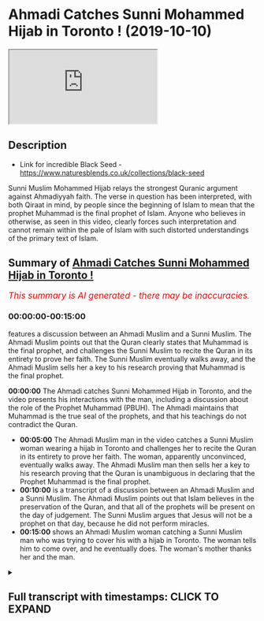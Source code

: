 # Ahmadi Catches Sunni Mohammed Hijab in Toronto ! (2019-10-10)

<iframe loading='lazy' allow='autoplay' src='https://www.youtube.com/embed/yl2ifwqqOtQ'></iframe>

## Description

- Link for incredible Black Seed - <https://www.naturesblends.co.uk/collections/black-seed>

Sunni Muslim Mohammed Hijab relays the strongest Quranic argument against Ahmadiyyah faith. The verse in question has been interpreted, with both Qiraat in mind, by people since the beginning of Islam to mean that the prophet Muhammad is the final prophet of Islam. Anyone who believes in otherwise, as seen in this video, clearly forces such interpretation and cannot remain within the pale of Islam with such distorted understandings of the primary text of Islam.

## Summary of [Ahmadi Catches Sunni Mohammed Hijab in Toronto !](https://www.youtube.com/watch?v=yl2ifwqqOtQ)

*<span style="color:red; font-size:125%">This summary is AI generated - there may be inaccuracies</span>. [](/)*

### <a onclick="modifyYTiframeseektime('0')">00:00:00-00:15:00</a>

 features a discussion between an Ahmadi Muslim and a Sunni Muslim. The Ahmadi Muslim points out that the Quran clearly states that Muhammad is the final prophet, and challenges the Sunni Muslim to recite the Quran in its entirety to prove her faith. The Sunni Muslim eventually walks away, and the Ahmadi Muslim sells her a key to his research proving that Muhammad is the final prophet.

**<a onclick="modifyYTiframeseektime('0')">00:00:00</a>** The Ahmadi catches Sunni Mohammed Hijab in Toronto, and the video presents his interactions with the man, including a discussion about the role of the Prophet Muhammad (PBUH). The Ahmadi maintains that Muhammad is the true seal of the prophets, and that his teachings do not contradict the Quran.

- **<a onclick="modifyYTiframeseektime('300')">00:05:00</a>** The Ahmadi Muslim man in the video catches a Sunni Muslim woman wearing a hijab in Toronto and challenges her to recite the Quran in its entirety to prove her faith. The woman, apparently unconvinced, eventually walks away. The Ahmadi Muslim man then sells her a key to his research proving that the Quran is unambiguous in declaring that the Prophet Muhammad is the final prophet.
- **<a onclick="modifyYTiframeseektime('600')">00:10:00</a>**  is a transcript of a discussion between an Ahmadi Muslim and a Sunni Muslim. The Ahmadi Muslim points out that Islam believes in the preservation of the Quran, and that all of the prophets will be present on the day of judgement. The Sunni Muslim argues that Jesus will not be a prophet on that day, because he did not perform miracles.
- **<a onclick="modifyYTiframeseektime('900')">00:15:00</a>** shows an Ahmadi Muslim woman catching a Sunni Muslim man who was trying to cover his  with a hijab in Toronto. The woman tells him to come over, and he eventually does. The woman's mother thanks her and the man.

<details><summary><h2>Full transcript with timestamps: CLICK TO EXPAND</h2></summary>

<a onclick="modifyYTiframeseektime('0')">0:00:00</a> Mollie Kuramoto liable catalyzed make  
<a onclick="modifyYTiframeseektime('2')">0:00:02</a> sure that you try these supplements out  
<a onclick="modifyYTiframeseektime('5')">0:00:05</a> there very very good very healthy  
<a onclick="modifyYTiframeseektime('7')">0:00:07</a> natural and you can check the link in  
<a onclick="modifyYTiframeseektime('11')">0:00:11</a> the description box that is nature's  
<a onclick="modifyYTiframeseektime('13')">0:00:13</a> blend black seed oil and they have other  
<a onclick="modifyYTiframeseektime('15')">0:00:15</a> things as well oh yeah a little boy boy  
<a onclick="modifyYTiframeseektime('21')">0:00:21</a> boy hope you enjoy the video so this  
<a onclick="modifyYTiframeseektime('25')">0:00:25</a> first can't be talking about you know  
<a onclick="modifyYTiframeseektime('29')">0:00:29</a> why because the narrative is juices  
<a onclick="modifyYTiframeseektime('34')">0:00:34</a> right he's the second coming of Jesus  
<a onclick="modifyYTiframeseektime('39')">0:00:39</a> this is Jesus in the verse that's  
<a onclick="modifyYTiframeseektime('41')">0:00:41</a> talking there's going to be a prefer  
<a onclick="modifyYTiframeseektime('42')">0:00:42</a> after me called amp so he's the French  
<a onclick="modifyYTiframeseektime('45')">0:00:45</a> in this verse this Jesus Christ is  
<a onclick="modifyYTiframeseektime('49')">0:00:49</a> differentiating between himself and  
<a onclick="modifyYTiframeseektime('51')">0:00:51</a> damnit do you see this point because  
<a onclick="modifyYTiframeseektime('55')">0:00:55</a> Jesus insane embodies Muhammad there's  
<a onclick="modifyYTiframeseektime('59')">0:00:59</a> going to be a prophet after me called  
<a onclick="modifyYTiframeseektime('60')">0:01:00</a> Ahmed and it's not him and it's not a  
<a onclick="modifyYTiframeseektime('64')">0:01:04</a> sir it's a different individual  
<a onclick="modifyYTiframeseektime('65')">0:01:05</a> completely docile said about the  
<a onclick="modifyYTiframeseektime('71')">0:01:11</a> latter-day Messiah right so that's him  
<a onclick="modifyYTiframeseektime('75')">0:01:15</a> but then the moment also prophesied in  
<a onclick="modifyYTiframeseektime('77')">0:01:17</a> the Koran that the latter day Messiah  
<a onclick="modifyYTiframeseektime('79')">0:01:19</a> will come believe it just it's just a  
<a onclick="modifyYTiframeseektime('88')">0:01:28</a> person that that is we believe is Kalam  
<a onclick="modifyYTiframeseektime('90')">0:01:30</a> emit you guys believe it's because era  
<a onclick="modifyYTiframeseektime('96')">0:01:36</a> because he says death right it can be  
<a onclick="modifyYTiframeseektime('98')">0:01:38</a> ISA or again right cuz in the Quran  
<a onclick="modifyYTiframeseektime('101')">0:01:41</a> itself all messengers before the holy  
<a onclick="modifyYTiframeseektime('103')">0:01:43</a> prophet of nine with respect the over  
<a onclick="modifyYTiframeseektime('105')">0:01:45</a> all due respect even if we took even if  
<a onclick="modifyYTiframeseektime('108')">0:01:48</a> we take your interpretation of that  
<a onclick="modifyYTiframeseektime('109')">0:01:49</a> seriously and that Jesus is dead yeah  
<a onclick="modifyYTiframeseektime('111')">0:01:51</a> let's take your interpretation seriously  
<a onclick="modifyYTiframeseektime('112')">0:01:52</a> even if Jesus is dead it doesn't mean  
<a onclick="modifyYTiframeseektime('115')">0:01:55</a> that the person that has to be the next  
<a onclick="modifyYTiframeseektime('116')">0:01:56</a> Messiah is gonna be a map so the result  
<a onclick="modifyYTiframeseektime('120')">0:02:00</a> then we start talking about like the  
<a onclick="modifyYTiframeseektime('122')">0:02:02</a> character ray of the promised Messiah  
<a onclick="modifyYTiframeseektime('123')">0:02:03</a> I'm sorry  
<a onclick="modifyYTiframeseektime('125')">0:02:05</a> because our time with the character and  
<a onclick="modifyYTiframeseektime('127')">0:02:07</a> the signs in the ground that showed that  
<a onclick="modifyYTiframeseektime('129')">0:02:09</a> use ones can give me some idea  
<a onclick="modifyYTiframeseektime('131')">0:02:11</a> truthfulness right but right he's known  
<a onclick="modifyYTiframeseektime('136')">0:02:16</a> as a truthful person right not like the  
<a onclick="modifyYTiframeseektime('138')">0:02:18</a> criteria or somebody to be composite  
<a onclick="modifyYTiframeseektime('140')">0:02:20</a> right which worse are you talking about  
<a onclick="modifyYTiframeseektime('142')">0:02:22</a> I think it's from the Hatice actually  
<a onclick="modifyYTiframeseektime('145')">0:02:25</a> alright so it directly corresponds to  
<a onclick="modifyYTiframeseektime('147')">0:02:27</a> the Quran wreck it doesn't contradict  
<a onclick="modifyYTiframeseektime('149')">0:02:29</a> this I understand what you say you  
<a onclick="modifyYTiframeseektime('155')">0:02:35</a> confuse I understand you look like  
<a onclick="modifyYTiframeseektime('157')">0:02:37</a> you're honest and genuine I'm humble  
<a onclick="modifyYTiframeseektime('160')">0:02:40</a> individual and I respect the fact that  
<a onclick="modifyYTiframeseektime('161')">0:02:41</a> he's taking the time to come and ask me  
<a onclick="modifyYTiframeseektime('163')">0:02:43</a> these questions I really do I'm gonna  
<a onclick="modifyYTiframeseektime('165')">0:02:45</a> give you two or three evidences I think  
<a onclick="modifyYTiframeseektime('167')">0:02:47</a> which means that they don't actually  
<a onclick="modifyYTiframeseektime('169')">0:02:49</a> allow anyone to have any I want you to  
<a onclick="modifyYTiframeseektime('195')">0:03:15</a> come see me by all means come recluses  
<a onclick="modifyYTiframeseektime('201')">0:03:21</a> that's not a problem because I don't  
<a onclick="modifyYTiframeseektime('203')">0:03:23</a> have to give my number to people what's  
<a onclick="modifyYTiframeseektime('205')">0:03:25</a> up with all due respect I've got a lot  
<a onclick="modifyYTiframeseektime('206')">0:03:26</a> of people what Atkins you know but if  
<a onclick="modifyYTiframeseektime('208')">0:03:28</a> someone wants to if someone was to speak  
<a onclick="modifyYTiframeseektime('211')">0:03:31</a> to me I'm gonna be in the conference  
<a onclick="modifyYTiframeseektime('212')">0:03:32</a> tonight so you can come to the  
<a onclick="modifyYTiframeseektime('214')">0:03:34</a> conference he's welcome to the  
<a onclick="modifyYTiframeseektime('215')">0:03:35</a> conference okay and if you want to have  
<a onclick="modifyYTiframeseektime('218')">0:03:38</a> a discussion with me after the  
<a onclick="modifyYTiframeseektime('219')">0:03:39</a> conference  
<a onclick="modifyYTiframeseektime('219')">0:03:39</a> consider this a public and you either go  
<a onclick="modifyYTiframeseektime('222')">0:03:42</a> tell him right yeah cuz yeah I don't  
<a onclick="modifyYTiframeseektime('225')">0:03:45</a> want to waste time with anyone  
<a onclick="modifyYTiframeseektime('227')">0:03:47</a> right we consider this a public  
<a onclick="modifyYTiframeseektime('229')">0:03:49</a> invitation I'm saying consider a public  
<a onclick="modifyYTiframeseektime('236')">0:03:56</a> invitation okay a public invitation for  
<a onclick="modifyYTiframeseektime('239')">0:03:59</a> you your your friend that you're  
<a onclick="modifyYTiframeseektime('241')">0:04:01</a> considering a scholar yeah he's a  
<a onclick="modifyYTiframeseektime('242')">0:04:02</a> scholar in the Hadees so you know fine  
<a onclick="modifyYTiframeseektime('247')">0:04:07</a> obviously I can't nope it's not about  
<a onclick="modifyYTiframeseektime('249')">0:04:09</a> being you bro finally the true facility  
<a onclick="modifyYTiframeseektime('253')">0:04:13</a> even if I don't approve you right I  
<a onclick="modifyYTiframeseektime('254')">0:04:14</a> couldn't right yeah it's not it's  
<a onclick="modifyYTiframeseektime('257')">0:04:17</a> alright if you had the truth and I  
<a onclick="modifyYTiframeseektime('259')">0:04:19</a> didn't I would not be able to prove you  
<a onclick="modifyYTiframeseektime('260')">0:04:20</a> wrong if I tried to prove to you that  
<a onclick="modifyYTiframeseektime('262')">0:04:22</a> two plus two equals five whatever  
<a onclick="modifyYTiframeseektime('264')">0:04:24</a> however clever I am it's not gonna work  
<a onclick="modifyYTiframeseektime('266')">0:04:26</a> because no one's gonna believe it I  
<a onclick="modifyYTiframeseektime('270')">0:04:30</a> think this is less complicated because  
<a onclick="modifyYTiframeseektime('272')">0:04:32</a> you have a prophet saying let there be a  
<a onclick="modifyYTiframeseektime('273')">0:04:33</a> body there's no prefer to me you have in  
<a onclick="modifyYTiframeseektime('276')">0:04:36</a> the Quran it says Ottoman Navy in that  
<a onclick="modifyYTiframeseektime('278')">0:04:38</a> he's the fine no profit no just so it's  
<a onclick="modifyYTiframeseektime('281')">0:04:41</a> to Christ there's a long time that's to  
<a onclick="modifyYTiframeseektime('284')">0:04:44</a> you there's to your heart I'm a seal and  
<a onclick="modifyYTiframeseektime('287')">0:04:47</a> heart Tim is final seal bro do you know  
<a onclick="modifyYTiframeseektime('293')">0:04:53</a> the phrase oh there's two Korat you can  
<a onclick="modifyYTiframeseektime('296')">0:04:56</a> recite it as hot n and hot Tim hard time  
<a onclick="modifyYTiframeseektime('299')">0:04:59</a> means the seal of the prophets heart Tim  
<a onclick="modifyYTiframeseektime('302')">0:05:02</a> means the final prophet heart it means  
<a onclick="modifyYTiframeseektime('304')">0:05:04</a> your is the final one unless someone  
<a onclick="modifyYTiframeseektime('307')">0:05:07</a> wants to say I don't believe in that  
<a onclick="modifyYTiframeseektime('308')">0:05:08</a> Quran in that case I'll say if that  
<a onclick="modifyYTiframeseektime('311')">0:05:11</a> person says I'm sorry to say because the  
<a onclick="modifyYTiframeseektime('313')">0:05:13</a> Quran says if I taught me no know about  
<a onclick="modifyYTiframeseektime('315')">0:05:15</a> leaky tabby or check for an IV Bob do  
<a onclick="modifyYTiframeseektime('317')">0:05:17</a> you believe in Plus of the book and  
<a onclick="modifyYTiframeseektime('318')">0:05:18</a> disbelieve in parts of the book so you  
<a onclick="modifyYTiframeseektime('320')">0:05:20</a> believe in it when it's in line with  
<a onclick="modifyYTiframeseektime('322')">0:05:22</a> your with what scholars say and you just  
<a onclick="modifyYTiframeseektime('325')">0:05:25</a> believe in it when it's more in line  
<a onclick="modifyYTiframeseektime('326')">0:05:26</a> with and that's what the Quran says it  
<a onclick="modifyYTiframeseektime('328')">0:05:28</a> Taliban al bab has been duly level mercy  
<a onclick="modifyYTiframeseektime('331')">0:05:31</a> happy no Maryam Allah since that they've  
<a onclick="modifyYTiframeseektime('333')">0:05:33</a> taken the rabbi's in the priests as God  
<a onclick="modifyYTiframeseektime('335')">0:05:35</a> to precise a lot and I said no Maria so  
<a onclick="modifyYTiframeseektime('338')">0:05:38</a> as far as not to fall into that category  
<a onclick="modifyYTiframeseektime('340')">0:05:40</a> of people and then I'd even had him who  
<a onclick="modifyYTiframeseektime('345')">0:05:45</a> who was an extra Sein  
<a onclick="modifyYTiframeseektime('347')">0:05:47</a> he said we didn't used to take her who  
<a onclick="modifyYTiframeseektime('349')">0:05:49</a> didn't used to say Carabas amongst as  
<a onclick="modifyYTiframeseektime('351')">0:05:51</a> gods besides God then the Prophet said  
<a onclick="modifyYTiframeseektime('353')">0:05:53</a> to him did they not make Hallel what  
<a onclick="modifyYTiframeseektime('355')">0:05:55</a> alarm it's Haram and make her a llama  
<a onclick="modifyYTiframeseektime('358')">0:05:58</a> Talon and they said he said yeah so the  
<a onclick="modifyYTiframeseektime('360')">0:06:00</a> point is is that you've all got to be  
<a onclick="modifyYTiframeseektime('361')">0:06:01</a> clear we speaking to Christians with a  
<a onclick="modifyYTiframeseektime('363')">0:06:03</a> look for example truly is not mentioned  
<a onclick="modifyYTiframeseektime('365')">0:06:05</a> in your Bible co-equal co-channel  
<a onclick="modifyYTiframeseektime('368')">0:06:08</a> persons of the Trinity you know this was  
<a onclick="modifyYTiframeseektime('370')">0:06:10</a> the development that came 300 years  
<a onclick="modifyYTiframeseektime('372')">0:06:12</a> after which they show us something  
<a onclick="modifyYTiframeseektime('373')">0:06:13</a> concrete within your own unpreserved  
<a onclick="modifyYTiframeseektime('375')">0:06:15</a> texts we're saying we're even better  
<a onclick="modifyYTiframeseektime('377')">0:06:17</a> than look we have the same preserved  
<a onclick="modifyYTiframeseektime('379')">0:06:19</a> text look ucky me and you have preserved  
<a onclick="modifyYTiframeseektime('381')">0:06:21</a> text they don't have preserved text  
<a onclick="modifyYTiframeseektime('384')">0:06:24</a> we agree with the anus Allah we have a  
<a onclick="modifyYTiframeseektime('386')">0:06:26</a> perfect it's a perfect book and is  
<a onclick="modifyYTiframeseektime('388')">0:06:28</a> preserved no one can say this verse is  
<a onclick="modifyYTiframeseektime('389')">0:06:29</a> not meant to be recited like that if I  
<a onclick="modifyYTiframeseektime('391')">0:06:31</a> say heart him unless why if someone says  
<a onclick="modifyYTiframeseektime('395')">0:06:35</a> yeah so if someone says this there's  
<a onclick="modifyYTiframeseektime('398')">0:06:38</a> only two you can't have a different  
<a onclick="modifyYTiframeseektime('400')">0:06:40</a> interpretation I'm saying this I'm  
<a onclick="modifyYTiframeseektime('402')">0:06:42</a> saying that if this are these are the  
<a onclick="modifyYTiframeseektime('404')">0:06:44</a> two only ways to reciting at verse 10  
<a onclick="modifyYTiframeseektime('407')">0:06:47</a> and hurt him  
<a onclick="modifyYTiframeseektime('408')">0:06:48</a> yeah hard time means the seal you're  
<a onclick="modifyYTiframeseektime('410')">0:06:50</a> right I agree with you  
<a onclick="modifyYTiframeseektime('411')">0:06:51</a> ha Tim means their final like for  
<a onclick="modifyYTiframeseektime('416')">0:06:56</a> example you can recite you know malakoma  
<a onclick="modifyYTiframeseektime('418')">0:06:58</a> dean malakoma team is the owner of the  
<a onclick="modifyYTiframeseektime('420')">0:07:00</a> day of judgment  
<a onclick="modifyYTiframeseektime('421')">0:07:01</a> Mele Chioma Dean sick one forgot family  
<a onclick="modifyYTiframeseektime('431')">0:07:11</a> this is it malakoma Deen means owner of  
<a onclick="modifyYTiframeseektime('433')">0:07:13</a> the day of judgment Malek Yama team  
<a onclick="modifyYTiframeseektime('436')">0:07:16</a> malakoma team means the king of the day  
<a onclick="modifyYTiframeseektime('439')">0:07:19</a> of judgment now if someone says I don't  
<a onclick="modifyYTiframeseektime('441')">0:07:21</a> believe that Allah is the king of the  
<a onclick="modifyYTiframeseektime('442')">0:07:22</a> day of judgment I don't believe that  
<a onclick="modifyYTiframeseektime('445')">0:07:25</a> I'll say why are you disbelieving in to  
<a onclick="modifyYTiframeseektime('447')">0:07:27</a> us I say Mele kill me Dean I think the  
<a onclick="modifyYTiframeseektime('449')">0:07:29</a> Sony verse from Quran Allah says Allah  
<a onclick="modifyYTiframeseektime('451')">0:07:31</a> is the owner yeah so you believe this is  
<a onclick="modifyYTiframeseektime('455')">0:07:35</a> haunted so hot it is preserved yes you  
<a onclick="modifyYTiframeseektime('458')">0:07:38</a> know you're not gonna say that the word  
<a onclick="modifyYTiframeseektime('459')">0:07:39</a> heart him is unpreserved the one's heart  
<a onclick="modifyYTiframeseektime('461')">0:07:41</a> him and heart and both of them are  
<a onclick="modifyYTiframeseektime('462')">0:07:42</a> preserved Plus Alliance preserve pipe if  
<a onclick="modifyYTiframeseektime('465')">0:07:45</a> if hearten is preserved and the Quran is  
<a onclick="modifyYTiframeseektime('467')">0:07:47</a> preserved  
<a onclick="modifyYTiframeseektime('468')">0:07:48</a> there's only one more thing you can do  
<a onclick="modifyYTiframeseektime('470')">0:07:50</a> now you have to go into the books of the  
<a onclick="modifyYTiframeseektime('474')">0:07:54</a> Arabs the three Arabs the poetry the  
<a onclick="modifyYTiframeseektime('478')">0:07:58</a> power miss Oracle the dictionaries and  
<a onclick="modifyYTiframeseektime('481')">0:08:01</a> find me anyone that says heart him does  
<a onclick="modifyYTiframeseektime('484')">0:08:04</a> not mean the final if you find that  
<a onclick="modifyYTiframeseektime('486')">0:08:06</a> allow shake your hand and agree with you  
<a onclick="modifyYTiframeseektime('488')">0:08:08</a> but if you can't find that then we must  
<a onclick="modifyYTiframeseektime('490')">0:08:10</a> agree the Quran is explicit and is  
<a onclick="modifyYTiframeseektime('493')">0:08:13</a> unequivocal and it's unambiguous and is  
<a onclick="modifyYTiframeseektime('496')">0:08:16</a> completely clear in the fact that the  
<a onclick="modifyYTiframeseektime('500')">0:08:20</a> Quran says ha Tim which means the final  
<a onclick="modifyYTiframeseektime('504')">0:08:24</a> not only hot ember hurt him you see the  
<a onclick="modifyYTiframeseektime('506')">0:08:26</a> point here this is a lie it is an  
<a onclick="modifyYTiframeseektime('509')">0:08:29</a> impossible verse to translate the other  
<a onclick="modifyYTiframeseektime('511')">0:08:31</a> way cut him yeah  
<a onclick="modifyYTiframeseektime('514')">0:08:34</a> I'm selling you a key I've done the  
<a onclick="modifyYTiframeseektime('516')">0:08:36</a> research I can't  
<a onclick="modifyYTiframeseektime('517')">0:08:37</a> for to make a mistake do you know how  
<a onclick="modifyYTiframeseektime('518')">0:08:38</a> many people are gonna watch this I can't  
<a onclick="modifyYTiframeseektime('520')">0:08:40</a> afford to make a mistake yeah I've read  
<a onclick="modifyYTiframeseektime('524')">0:08:44</a> yeah I can't right now I can't afford to  
<a onclick="modifyYTiframeseektime('527')">0:08:47</a> make a mistake Hatem means the final and  
<a onclick="modifyYTiframeseektime('529')">0:08:49</a> so if that was not the case they would  
<a onclick="modifyYTiframeseektime('532')">0:08:52</a> be making thousands of videos about me  
<a onclick="modifyYTiframeseektime('534')">0:08:54</a> saying look he doesn't even know Arabic  
<a onclick="modifyYTiframeseektime('536')">0:08:56</a> because Hudson doesn't mean final like  
<a onclick="modifyYTiframeseektime('544')">0:09:04</a> Malik and Malik you have Malik is a  
<a onclick="modifyYTiframeseektime('547')">0:09:07</a> killer of the Quran which means owner  
<a onclick="modifyYTiframeseektime('550')">0:09:10</a> yes yes it's true killer as at the Quran  
<a onclick="modifyYTiframeseektime('553')">0:09:13</a> I'm sure you're aware of this yeah so  
<a onclick="modifyYTiframeseektime('555')">0:09:15</a> you can recite them if you look at the  
<a onclick="modifyYTiframeseektime('557')">0:09:17</a> Quran you can recite for Tom Foreman  
<a onclick="modifyYTiframeseektime('558')">0:09:18</a> alhamdulillah blah I mean I marry Keo it  
<a onclick="modifyYTiframeseektime('562')">0:09:22</a> could be seal of the prophets  
<a onclick="modifyYTiframeseektime('565')">0:09:25</a> look cannot be a contradiction  
<a onclick="modifyYTiframeseektime('567')">0:09:27</a> look yeah when you have a killer like  
<a onclick="modifyYTiframeseektime('570')">0:09:30</a> that if you never be contradictory to  
<a onclick="modifyYTiframeseektime('572')">0:09:32</a> each other that means you're saying this  
<a onclick="modifyYTiframeseektime('573')">0:09:33</a> contradiction the Quran sorry look  
<a onclick="modifyYTiframeseektime('575')">0:09:35</a> there's the point is not preserved or  
<a onclick="modifyYTiframeseektime('577')">0:09:37</a> that is contradicting itself or you try  
<a onclick="modifyYTiframeseektime('579')">0:09:39</a> and bring out some new Arabic some funky  
<a onclick="modifyYTiframeseektime('581')">0:09:41</a> Arabic but in either three cases the  
<a onclick="modifyYTiframeseektime('583')">0:09:43</a> situation is one situation is the Quran  
<a onclick="modifyYTiframeseektime('586')">0:09:46</a> says it's the final prophet and there's  
<a onclick="modifyYTiframeseektime('587')">0:09:47</a> no way of bypassing that unless someone  
<a onclick="modifyYTiframeseektime('590')">0:09:50</a> does some kind of Co for you see what  
<a onclick="modifyYTiframeseektime('593')">0:09:53</a> I'm trying to say you have to say that  
<a onclick="modifyYTiframeseektime('595')">0:09:55</a> the finds are contradicting itself you  
<a onclick="modifyYTiframeseektime('596')">0:09:56</a> have says I'm preserved or you say the  
<a onclick="modifyYTiframeseektime('598')">0:09:58</a> Arabic I've got it completely wrong and  
<a onclick="modifyYTiframeseektime('599')">0:09:59</a> you give me some evidences from the  
<a onclick="modifyYTiframeseektime('601')">0:10:01</a> first 300 pre Islam show me that you get  
<a onclick="modifyYTiframeseektime('604')">0:10:04</a> aunt Alicia dead or the Lockhart's of  
<a onclick="modifyYTiframeseektime('606')">0:10:06</a> the Arabs and tell me that you know give  
<a onclick="modifyYTiframeseektime('609')">0:10:09</a> me some evidence that Hakim doesn't mean  
<a onclick="modifyYTiframeseektime('611')">0:10:11</a> you have to go yeah I'm finish is  
<a onclick="modifyYTiframeseektime('614')">0:10:14</a> anything you want to say to that  
<a onclick="modifyYTiframeseektime('616')">0:10:16</a> do you see does that make sense for it  
<a onclick="modifyYTiframeseektime('617')">0:10:17</a> makes sense but I we have like we like  
<a onclick="modifyYTiframeseektime('621')">0:10:21</a> we have some like Arabic dictionary  
<a onclick="modifyYTiframeseektime('623')">0:10:23</a> right yes we we only seem cotton but you  
<a onclick="modifyYTiframeseektime('631')">0:10:31</a> only believe in the seal of the prophets  
<a onclick="modifyYTiframeseektime('633')">0:10:33</a> like that that's that's the that's the  
<a onclick="modifyYTiframeseektime('635')">0:10:35</a> first the translation the first seal of  
<a onclick="modifyYTiframeseektime('637')">0:10:37</a> the process is find us  
<a onclick="modifyYTiframeseektime('638')">0:10:38</a> even I like are saying that right so I'm  
<a onclick="modifyYTiframeseektime('643')">0:10:43</a> a Muslim right regardless I are you a  
<a onclick="modifyYTiframeseektime('645')">0:10:45</a> Muslim that believes in the preservation  
<a onclick="modifyYTiframeseektime('646')">0:10:46</a> of the Quran yes all right so when I say  
<a onclick="modifyYTiframeseektime('649')">0:10:49</a> if I  
<a onclick="modifyYTiframeseektime('649')">0:10:49</a> I'm reciting the Quran now and I'm in  
<a onclick="modifyYTiframeseektime('652')">0:10:52</a> the prayer and I say Mele Chioma Dean  
<a onclick="modifyYTiframeseektime('654')">0:10:54</a> are you gonna correct me not Malik Malik  
<a onclick="modifyYTiframeseektime('659')">0:10:59</a> Malik means King but it's you know the  
<a onclick="modifyYTiframeseektime('663')">0:11:03</a> son cannot ten ways you can recite the  
<a onclick="modifyYTiframeseektime('665')">0:11:05</a> Quran four of them you can recite them  
<a onclick="modifyYTiframeseektime('668')">0:11:08</a> the word Malik oh now there's six of  
<a onclick="modifyYTiframeseektime('670')">0:11:10</a> them which is actually more you can say  
<a onclick="modifyYTiframeseektime('672')">0:11:12</a> Malik so if I say Malik comedy no they  
<a onclick="modifyYTiframeseektime('676')">0:11:16</a> don't mean the same one means honor and  
<a onclick="modifyYTiframeseektime('678')">0:11:18</a> one means King but we say as Muslims we  
<a onclick="modifyYTiframeseektime('680')">0:11:20</a> believe that Allah is the owner and the  
<a onclick="modifyYTiframeseektime('682')">0:11:22</a> king you can go on our scale in via MIDI  
<a onclick="modifyYTiframeseektime('684')">0:11:24</a> scholars none of them are gonna deny  
<a onclick="modifyYTiframeseektime('685')">0:11:25</a> that Allah is the owner and the king  
<a onclick="modifyYTiframeseektime('686')">0:11:26</a> because as far as I know they don't deny  
<a onclick="modifyYTiframeseektime('688')">0:11:28</a> the Quran they don't deny the  
<a onclick="modifyYTiframeseektime('689')">0:11:29</a> preservation of the Quran right and that  
<a onclick="modifyYTiframeseektime('691')">0:11:31</a> they will preserve through the crowds  
<a onclick="modifyYTiframeseektime('693')">0:11:33</a> right let's say that it is true right  
<a onclick="modifyYTiframeseektime('695')">0:11:35</a> yes let's say he's the last prophet but  
<a onclick="modifyYTiframeseektime('698')">0:11:38</a> then you guys now believe that you saw  
<a onclick="modifyYTiframeseektime('700')">0:11:40</a> will come down remember he's not a  
<a onclick="modifyYTiframeseektime('702')">0:11:42</a> prophet or are you guys gonna strip them  
<a onclick="modifyYTiframeseektime('704')">0:11:44</a> away of prophet he's gonna come back  
<a onclick="modifyYTiframeseektime('707')">0:11:47</a> when he comes back like all the prophets  
<a onclick="modifyYTiframeseektime('709')">0:11:49</a> the beginning brother all the prophets  
<a onclick="modifyYTiframeseektime('711')">0:11:51</a> America it's not just I say no one makes  
<a onclick="modifyYTiframeseektime('715')">0:11:55</a> a distinction look the day of judgment  
<a onclick="modifyYTiframeseektime('718')">0:11:58</a> is as real as this world all of the  
<a onclick="modifyYTiframeseektime('721')">0:12:01</a> prophets are going to be raised on the  
<a onclick="modifyYTiframeseektime('722')">0:12:02</a> day of judgment do you agree alright so  
<a onclick="modifyYTiframeseektime('725')">0:12:05</a> when they come back are they gonna come  
<a onclick="modifyYTiframeseektime('726')">0:12:06</a> back as prophets ah  
<a onclick="modifyYTiframeseektime('728')">0:12:08</a> now if they come back as prophets or do  
<a onclick="modifyYTiframeseektime('730')">0:12:10</a> you believe there's going to be prophesy  
<a onclick="modifyYTiframeseektime('735')">0:12:15</a> their functionality as a prophet as a  
<a onclick="modifyYTiframeseektime('738')">0:12:18</a> law giver as someone who has been  
<a onclick="modifyYTiframeseektime('740')">0:12:20</a> receiving wahi to guide the people that  
<a onclick="modifyYTiframeseektime('743')">0:12:23</a> has come to a cessation at their death  
<a onclick="modifyYTiframeseektime('748')">0:12:28</a> I'm given example it doesn't have to be  
<a onclick="modifyYTiframeseektime('750')">0:12:30</a> right and there's difference between  
<a onclick="modifyYTiframeseektime('751')">0:12:31</a> between what is the difference maybe and  
<a onclick="modifyYTiframeseektime('755')">0:12:35</a> so the point I'm making to you is this  
<a onclick="modifyYTiframeseektime('757')">0:12:37</a> is that the argument falls on his face  
<a onclick="modifyYTiframeseektime('759')">0:12:39</a> when we talk about okay he's going to  
<a onclick="modifyYTiframeseektime('760')">0:12:40</a> come back well all of the professor's  
<a onclick="modifyYTiframeseektime('762')">0:12:42</a> will come back even worse than this okay  
<a onclick="modifyYTiframeseektime('764')">0:12:44</a> you will be less knowledge Alistair all  
<a onclick="modifyYTiframeseektime('767')">0:12:47</a> Miraj when the prof  
<a onclick="modifyYTiframeseektime('769')">0:12:49</a> actually believe insufficient I  
<a onclick="modifyYTiframeseektime('771')">0:12:51</a> understand fine let's move on but the  
<a onclick="modifyYTiframeseektime('774')">0:12:54</a> point is on the day of judgment on the  
<a onclick="modifyYTiframeseektime('776')">0:12:56</a> day of judgment it's as simple as this  
<a onclick="modifyYTiframeseektime('778')">0:12:58</a> we believe all the prophets are going to  
<a onclick="modifyYTiframeseektime('780')">0:13:00</a> be there  
<a onclick="modifyYTiframeseektime('780')">0:13:00</a> now you asked it asking me well Jesus  
<a onclick="modifyYTiframeseektime('784')">0:13:04</a> will his thing is his placement as a  
<a onclick="modifyYTiframeseektime('788')">0:13:08</a> prophet be stripped away from I'll ask  
<a onclick="modifyYTiframeseektime('790')">0:13:10</a> you the same question all of those  
<a onclick="modifyYTiframeseektime('791')">0:13:11</a> people are going to be prophets but  
<a onclick="modifyYTiframeseektime('793')">0:13:13</a> their functionality yes  
<a onclick="modifyYTiframeseektime('796')">0:13:16</a> well not who's gonna be the leader of  
<a onclick="modifyYTiframeseektime('797')">0:13:17</a> them Mohamed Salah son I was laughing  
<a onclick="modifyYTiframeseektime('800')">0:13:20</a> but is it Mohamed Salah I said I was  
<a onclick="modifyYTiframeseektime('803')">0:13:23</a> gonna do so file and Cobra and so-and-so  
<a onclick="modifyYTiframeseektime('804')">0:13:24</a> fry the point is not about this is about  
<a onclick="modifyYTiframeseektime('810')">0:13:30</a> chronology you're saying to me because  
<a onclick="modifyYTiframeseektime('813')">0:13:33</a> you're saying this is the only argument  
<a onclick="modifyYTiframeseektime('815')">0:13:35</a> you really have now touching on straws  
<a onclick="modifyYTiframeseektime('816')">0:13:36</a> you left you're saying that look do you  
<a onclick="modifyYTiframeseektime('819')">0:13:39</a> guys believe in a second coming of Jesus  
<a onclick="modifyYTiframeseektime('821')">0:13:41</a> now that must that must mean necessarily  
<a onclick="modifyYTiframeseektime('822')">0:13:42</a> that there's another professor from  
<a onclick="modifyYTiframeseektime('825')">0:13:45</a> Mohammed well I'm saying we believe that  
<a onclick="modifyYTiframeseektime('827')">0:13:47</a> all of the profitable Mohammed in the  
<a onclick="modifyYTiframeseektime('829')">0:13:49</a> day of judgment Mohammed is gonna come  
<a onclick="modifyYTiframeseektime('830')">0:13:50</a> back as well then if all of them are  
<a onclick="modifyYTiframeseektime('835')">0:13:55</a> gonna come back they're gonna come back  
<a onclick="modifyYTiframeseektime('841')">0:14:01</a> in a different capacity because I'll  
<a onclick="modifyYTiframeseektime('843')">0:14:03</a> assess you for the word Nabi it means  
<a onclick="modifyYTiframeseektime('845')">0:14:05</a> you you know being given news or  
<a onclick="modifyYTiframeseektime('847')">0:14:07</a> something yeah you've been given news  
<a onclick="modifyYTiframeseektime('849')">0:14:09</a> now they're not coming back to be given  
<a onclick="modifyYTiframeseektime('850')">0:14:10</a> news and then deliver that news they're  
<a onclick="modifyYTiframeseektime('852')">0:14:12</a> coming back to be judged for example or  
<a onclick="modifyYTiframeseektime('855')">0:14:15</a> in the case of Jesus to make a judgement  
<a onclick="modifyYTiframeseektime('857')">0:14:17</a> okay they come back with specified rules  
<a onclick="modifyYTiframeseektime('860')">0:14:20</a> not with the role that they had before  
<a onclick="modifyYTiframeseektime('862')">0:14:22</a> so the point I'm making sure that the  
<a onclick="modifyYTiframeseektime('865')">0:14:25</a> verse see look you have to say it  
<a onclick="modifyYTiframeseektime('867')">0:14:27</a> yourself you and this shows I'm not  
<a onclick="modifyYTiframeseektime('870')">0:14:30</a> saying that it's about you bro I'm  
<a onclick="modifyYTiframeseektime('871')">0:14:31</a> saying it shows you you're willing to  
<a onclick="modifyYTiframeseektime('872')">0:14:32</a> leave all of Islam for Ahmadiyya because  
<a onclick="modifyYTiframeseektime('875')">0:14:35</a> you will intimate the Quran contradicts  
<a onclick="modifyYTiframeseektime('877')">0:14:37</a> itself yeah which would be impossible  
<a onclick="modifyYTiframeseektime('879')">0:14:39</a> unless I said not a godly word in order  
<a onclick="modifyYTiframeseektime('882')">0:14:42</a> to avoid the fact that the verse says  
<a onclick="modifyYTiframeseektime('884')">0:14:44</a> why it says which is it shows you it's  
<a onclick="modifyYTiframeseektime('886')">0:14:46</a> quite disturbing the point I'm making it  
<a onclick="modifyYTiframeseektime('889')">0:14:49</a> to you is very simple right the Quran  
<a onclick="modifyYTiframeseektime('891')">0:14:51</a> says that Prophet Muhammad is the final  
<a onclick="modifyYTiframeseektime('894')">0:14:54</a> prophet ha terminally  
<a onclick="modifyYTiframeseektime('895')">0:14:55</a> let's let it be there yeah that's how it  
<a onclick="modifyYTiframeseektime('900')">0:15:00</a> is  
<a onclick="modifyYTiframeseektime('902')">0:15:02</a> the stethoscope the scholar brother tell  
<a onclick="modifyYTiframeseektime('907')">0:15:07</a> him to come  
<a onclick="modifyYTiframeseektime('907')">0:15:07</a> please mr. saga Koopa come yes it's our  
<a onclick="modifyYTiframeseektime('914')">0:15:14</a> life  
<a onclick="modifyYTiframeseektime('915')">0:15:15</a> all right thank you thank you mom thank  
<a onclick="modifyYTiframeseektime('917')">0:15:17</a> you  
</details>

